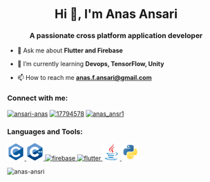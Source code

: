 <h1 align="center">Hi 👋, I'm Anas Ansari</h1>
<h3 align="center">A passionate cross platform application developer</h3>

- 💬 Ask me about **Flutter and Firebase**

- 🌱 I’m currently learning **Devops, TensorFlow, Unity**

- 📫 How to reach me **anas.f.ansari@gmail.com**

<h3 align="left">Connect with me:</h3>
<p align="left">
<a href="https://linkedin.com/in/ansari-anas" target="blank"><img align="center" src="https://raw.githubusercontent.com/rahuldkjain/github-profile-readme-generator/master/src/images/icons/Social/linked-in-alt.svg" alt="ansari-anas" height="30" width="40" /></a>
<a href="https://stackoverflow.com/users/17794578" target="blank"><img align="center" src="https://raw.githubusercontent.com/rahuldkjain/github-profile-readme-generator/master/src/images/icons/Social/stack-overflow.svg" alt="17794578" height="30" width="40" /></a>
<a href="https://instagram.com/anas_ansr1" target="blank"><img align="center" src="https://raw.githubusercontent.com/rahuldkjain/github-profile-readme-generator/master/src/images/icons/Social/instagram.svg" alt="anas_ansr1" height="30" width="40" /></a>
</p>

<h3 align="left">Languages and Tools:</h3>
<p align="left"> <a href="https://www.cprogramming.com/" target="_blank" rel="noreferrer"> <img src="https://raw.githubusercontent.com/devicons/devicon/master/icons/c/c-original.svg" alt="c" width="40" height="40"/> </a> <a href="https://www.w3schools.com/cpp/" target="_blank" rel="noreferrer"> <img src="https://raw.githubusercontent.com/devicons/devicon/master/icons/cplusplus/cplusplus-original.svg" alt="cplusplus" width="40" height="40"/> </a> <a href="https://firebase.google.com/" target="_blank" rel="noreferrer"> <img src="https://www.vectorlogo.zone/logos/firebase/firebase-icon.svg" alt="firebase" width="40" height="40"/> </a> <a href="https://flutter.dev" target="_blank" rel="noreferrer"> <img src="https://www.vectorlogo.zone/logos/flutterio/flutterio-icon.svg" alt="flutter" width="40" height="40"/> </a> <a href="https://www.java.com" target="_blank" rel="noreferrer"> <img src="https://raw.githubusercontent.com/devicons/devicon/master/icons/java/java-original.svg" alt="java" width="40" height="40"/> </a> <a href="https://www.python.org" target="_blank" rel="noreferrer"> <img src="https://raw.githubusercontent.com/devicons/devicon/master/icons/python/python-original.svg" alt="python" width="40" height="40"/> </a> </p>

<p><img align="left" src="https://github-readme-stats.vercel.app/api/top-langs?username=anas-ansri&show_icons=true&locale=en&layout=compact" alt="anas-ansri" /></p>

<!-- <p>&nbsp;<img align="center" src="https://github-readme-stats.vercel.app/api?username=anas-ansri&show_icons=true&locale=en" alt="anas-ansri" /></p> -->

